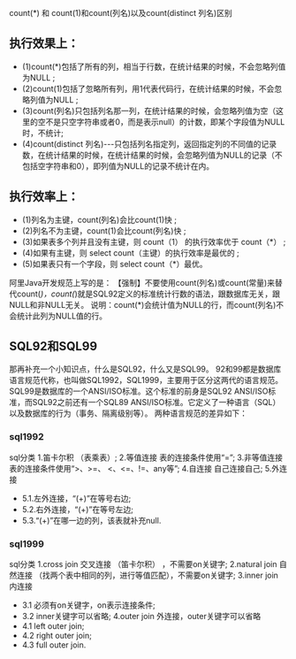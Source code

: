 count(*) 和 count(1)和count(列名)以及count(distinct 列名)区别  

## 执行效果上：  
* (1)count(*)包括了所有的列，相当于行数，在统计结果的时候，不会忽略列值为NULL  ;
* (2)count(1)包括了忽略所有列，用1代表代码行，在统计结果的时候，不会忽略列值为NULL  ;
* (3)count(列名)只包括列名那一列，在统计结果的时候，会忽略列值为空（这里的空不是只空字符串或者0，而是表示null）的计数，即某个字段值为NULL时，不统计;
* (4)count(distinct 列名)---只包括列名指定列，返回指定列的不同值的记录数，在统计结果的时候，在统计结果的时候，会忽略列值为NULL的记录（不包括空字符串和0），即列值为NULL的记录不统计在内。

## 执行效率上：  
* (1)列名为主键，count(列名)会比count(1)快  ;
* (2)列名不为主键，count(1)会比count(列名)快  ;
* (3)如果表多个列并且没有主键，则 count（1） 的执行效率优于 count（*）  ;
* (4)如果有主键，则 select count（主键）的执行效率是最优的  ;
* (5)如果表只有一个字段，则 select count（*）最优。

阿里Java开发规范上写的是：
【强制】不要使用count(列名)或count(常量)来替代count(*)，count(*)就是SQL92定义的标准统计行数的语法，跟数据库无关，跟NULL和非NULL无关。 说明：count(*)会统计值为NULL的行，而count(列名)不会统计此列为NULL值的行。

## SQL92和SQL99
那再补充一个小知识点，什么是SQL92，什么又是SQL99。
92和99都是数据库语言规范代称，也叫做SQL1992，SQL1999，主要用于区分这两代的语言规范。
SQL99是数据库的一个ANSI/ISO标准。这个标准的前身是SQL92 ANSI/ISO标准，而SQL92之前还有一个SQL89 ANSI/ISO标准。它定义了一种语言（SQL）以及数据库的行为（事务、隔离级别等）。
两种语言规范的差异如下：
### sql1992
sql分类
1.笛卡尔积 （表乘表）;
2.等值连接 表的连接条件使用“=”;
3.非等值连接 表的连接条件使用“>、>=、 <、<=、!=、any等”;
4.自连接 自己连接自己;
5.外连接
* 5.1.左外连接，“(+)”在等号右边;
*  5.2.右外连接，“(+)”在等号左边;
* 5.3.“(+)”在哪一边的列，该表就补充null.

### sql1999
sql分类
1.cross join 交叉连接 （笛卡尔积） ，不需要on关键字;
2.natural join 自然连接 （找两个表中相同的列，进行等值匹配），不需要on关键字;
3.inner join 内连接
* 3.1 必须有on关键字，on表示连接条件;
* 3.2 inner关键字可以省略;
4.outer join 外连接，outer关键字可以省略
* 4.1 left outer join;
* 4.2  right outer join;
* 4.3 full outer join.


